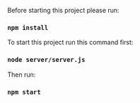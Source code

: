 Before starting this project please run:

### `npm install`

To start this project run this command first:

### `node server/server.js`

Then run: 

### `npm start`
